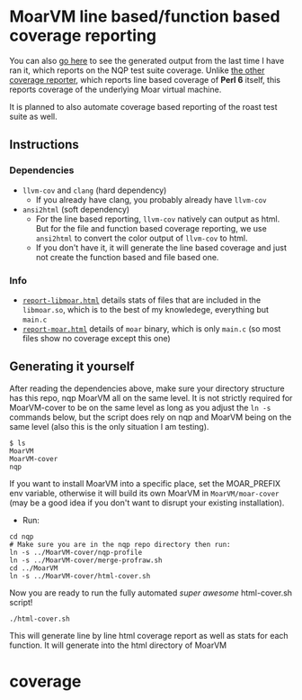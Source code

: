 # MoarVM line based/function based coverage reporting
You can also [go here](https://cry.nu/coverage/) to see the generated output from
the last time I have ran it, which reports on the NQP test suite coverage.
Unlike [the other coverage reporter](perl6.wtf), which reports line based coverage
of **Perl 6** itself, this reports coverage of the underlying Moar virtual machine.

It is planned to also automate coverage based reporting of the roast test suite
as well.

## Instructions
### Dependencies
* `llvm-cov` and `clang` (hard dependency)
    * If you already have clang, you probably already have `llvm-cov`
* `ansi2html` (soft dependency)
    * For the line based reporting, `llvm-cov` natively can output as html. But for
      the file and function based coverage reporting, we use `ansi2html` to convert
      the color output of `llvm-cov` to html.
    * If you don't have it, it will generate the line based coverage and just not
      create the function based and file based one.

### Info
* [`report-libmoar.html`](https://cry.nu/coverage/report-libmoar.html) details stats of files
  that are included in the `libmoar.so`, which is to the best of my knowledege, everything but `main.c`
* [`report-moar.html`](https://cry.nu/coverage/report-moar.html) details of `moar` binary, which
  is only `main.c` (so most files show no coverage except this one)


## Generating it yourself
After reading the dependencies above, make sure your directory structure has
this repo, nqp MoarVM all on the same level. It is not strictly required for
MoarVM-cover to be on the same level as long as you adjust the `ln -s`
commands below, but the script does rely on nqp and MoarVM being on the same
level (also this is the only situation I am testing).
```
$ ls
MoarVM
MoarVM-cover
nqp
```
If you want to install MoarVM into a specific place, set the MOAR_PREFIX env variable,
otherwise it will build its own MoarVM in `MoarVM/moar-cover` (may be a good idea if you don't
want to disrupt your existing installation).

* Run:
```
cd nqp
# Make sure you are in the nqp repo directory then run:
ln -s ../MoarVM-cover/nqp-profile
ln -s ../MoarVM-cover/merge-profraw.sh
cd ../MoarVM
ln -s ../MoarVM-cover/html-cover.sh
```
Now you are ready to run the fully automated *super awesome* html-cover.sh script!
```
./html-cover.sh
```
This will generate line by line html coverage report as well as stats for each function.
It will generate into the html directory of MoarVM
# coverage
